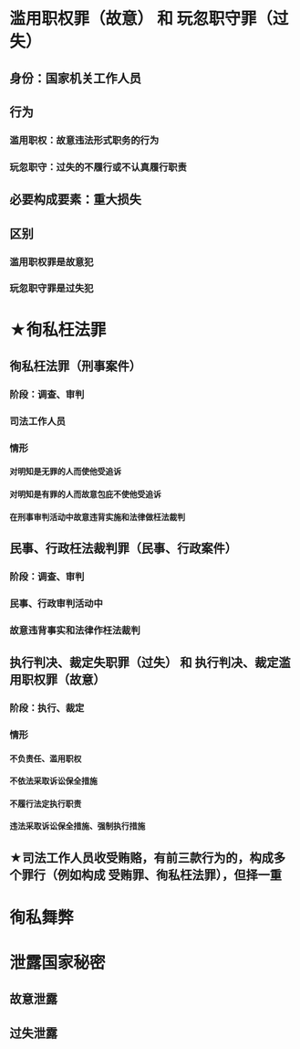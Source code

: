 # 滥用职权罪（故意） 和 玩忽职守罪（过失）
## 身份：国家机关工作人员
## 行为
### 滥用职权：故意违法形式职务的行为
### 玩忽职守：过失的不履行或不认真履行职责
## 必要构成要素：重大损失
## 区别
### 滥用职权罪是故意犯
### 玩忽职守罪是过失犯
# ★徇私枉法罪
## 徇私枉法罪（刑事案件）
### 阶段：调查、审判
### 司法工作人员
### 情形
#### 对明知是无罪的人而使他受追诉
#### 对明知是有罪的人而故意包庇不使他受追诉
#### 在刑事审判活动中故意违背实施和法律做枉法裁判

## 民事、行政枉法裁判罪（民事、行政案件）
### 阶段：调查、审判
### 民事、行政审判活动中
### 故意违背事实和法律作枉法裁判
## 执行判决、裁定失职罪（过失） 和 执行判决、裁定滥用职权罪（故意）
### 阶段：执行、裁定
### 情形
#### 不负责任、滥用职权
#### 不依法采取诉讼保全措施
#### 不履行法定执行职责
#### 违法采取诉讼保全措施、强制执行措施
## ★司法工作人员收受贿赂，有前三款行为的，构成多个罪行（例如构成 受贿罪、徇私枉法罪），但择一重
# 徇私舞弊
# 泄露国家秘密
## 故意泄露
## 过失泄露